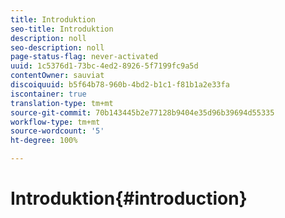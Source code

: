 ```yaml
---
title: Introduktion
seo-title: Introduktion
description: noll
seo-description: noll
page-status-flag: never-activated
uuid: 1c5376d1-73bc-4ed2-8926-5f7199fc9a5d
contentOwner: sauviat
discoiquuid: b5f64b78-960b-4bd2-b1c1-f81b1a2e33fa
iscontainer: true
translation-type: tm+mt
source-git-commit: 70b143445b2e77128b9404e35d96b39694d55335
workflow-type: tm+mt
source-wordcount: '5'
ht-degree: 100%

---
```



# Introduktion{#introduction}

